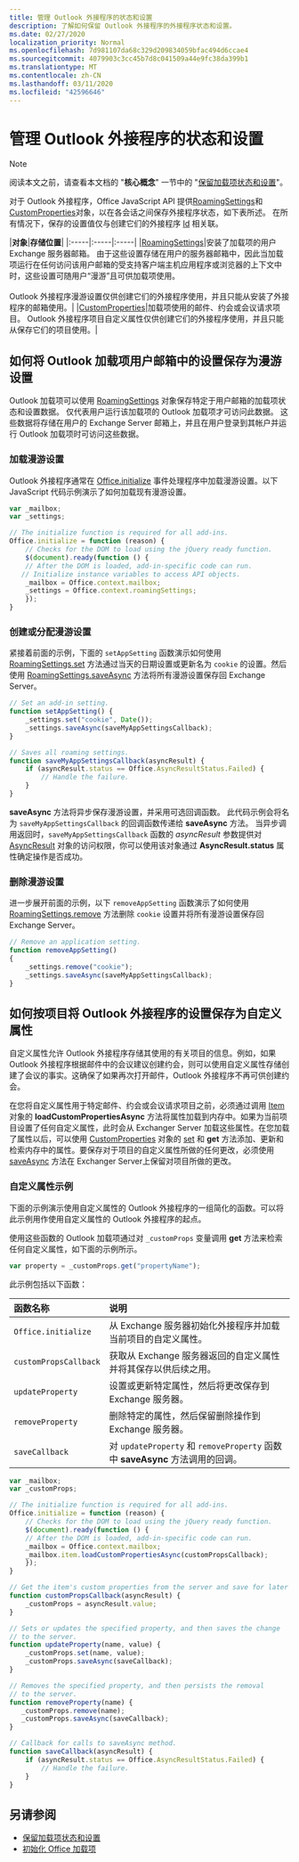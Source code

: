 ```yaml
---
title: 管理 Outlook 外接程序的状态和设置
description: 了解如何保留 Outlook 外接程序的外接程序状态和设置。
ms.date: 02/27/2020
localization_priority: Normal
ms.openlocfilehash: 7d981107da68c329d209834059bfac494d6ccae4
ms.sourcegitcommit: 4079903c3cc45b7d8c041509a44e9fc38da399b1
ms.translationtype: MT
ms.contentlocale: zh-CN
ms.lasthandoff: 03/11/2020
ms.locfileid: "42596646"
---
```

# <a name="manage-state-and-settings-for-an-outlook-add-in"></a>管理 Outlook 外接程序的状态和设置

> [!NOTE]
> 阅读本文之前，请查看本文档的 "**核心概念**" 一节中的 "[保留加载项状态和设置](../develop/persisting-add-in-state-and-settings.md)"。

对于 Outlook 外接程序，Office JavaScript API 提供[RoamingSettings](/javascript/api/outlook/office.roamingsettings)和[CustomProperties](/javascript/api/outlook/office.customproperties)对象，以在各会话之间保存外接程序状态，如下表所述。 在所有情况下，保存的设置值仅与创建它们的外接程序 [Id](../reference/manifest/id.md) 相关联。

|**对象**|**存储位置**|
|:-----|:-----|:-----|
|[RoamingSettings](/javascript/api/outlook/office.roamingsettings)|安装了加载项的用户 Exchange 服务器邮箱。 由于这些设置存储在用户的服务器邮箱中，因此当加载项运行在任何访问该用户邮箱的受支持客户端主机应用程序或浏览器的上下文中时，这些设置可随用户“漫游”且可供加载项使用。<br/><br/> Outlook 外接程序漫游设置仅供创建它们的外接程序使用，并且只能从安装了外接程序的邮箱使用。|
|[CustomProperties](/javascript/api/outlook/office.customproperties)|加载项使用的邮件、约会或会议请求项目。 Outlook 外接程序项目自定义属性仅供创建它们的外接程序使用，并且只能从保存它们的项目使用。|

## <a name="how-to-save-settings-in-the-users-mailbox-for-outlook-add-ins-as-roaming-settings"></a>如何将 Outlook 加载项用户邮箱中的设置保存为漫游设置

Outlook 加载项可以使用 [RoamingSettings](/javascript/api/outlook/office.roamingsettings) 对象保存特定于用户邮箱的加载项状态和设置数据。 仅代表用户运行该加载项的 Outlook 加载项才可访问此数据。 这些数据将存储在用户的 Exchange Server 邮箱上，并且在用户登录到其帐户并运行 Outlook 加载项时可访问这些数据。

### <a name="loading-roaming-settings"></a>加载漫游设置

Outlook 外接程序通常在 [Office.initialize](/javascript/api/office) 事件处理程序中加载漫游设置。以下 JavaScript 代码示例演示了如何加载现有漫游设置。

```js
var _mailbox;
var _settings;

// The initialize function is required for all add-ins.
Office.initialize = function (reason) {
    // Checks for the DOM to load using the jQuery ready function.
    $(document).ready(function () {
    // After the DOM is loaded, add-in-specific code can run.
   // Initialize instance variables to access API objects.
    _mailbox = Office.context.mailbox;
    _settings = Office.context.roamingSettings;
    });
}
```

### <a name="creating-or-assigning-a-roaming-setting"></a>创建或分配漫游设置

紧接着前面的示例，下面的  `setAppSetting` 函数演示如何使用 [RoamingSettings.set](/javascript/api/outlook/office.roamingsettings#set-name--value-) 方法通过当天的日期设置或更新名为 `cookie` 的设置。然后使用 [RoamingSettings.saveAsync](/javascript/api/outlook/office.roamingsettings#saveasync-callback-) 方法将所有漫游设置保存回 Exchange Server。

```js
// Set an add-in setting.
function setAppSetting() {
    _settings.set("cookie", Date());
    _settings.saveAsync(saveMyAppSettingsCallback);
}

// Saves all roaming settings.
function saveMyAppSettingsCallback(asyncResult) {
    if (asyncResult.status == Office.AsyncResultStatus.Failed) {
        // Handle the failure.
    }
}
```

**saveAsync** 方法将异步保存漫游设置，并采用可选回调函数。 此代码示例会将名为 `saveMyAppSettingsCallback` 的回调函数传递给 **saveAsync** 方法。 当异步调用返回时，`saveMyAppSettingsCallback` 函数的 _asyncResult_ 参数提供对 [AsyncResult](/javascript/api/outlook) 对象的访问权限，你可以使用该对象通过 **AsyncResult.status** 属性确定操作是否成功。

### <a name="removing-a-roaming-setting"></a>删除漫游设置

进一步展开前面的示例，以下  `removeAppSetting` 函数演示了如何使用 [RoamingSettings.remove](/javascript/api/outlook/office.roamingsettings#remove-name-) 方法删除 `cookie` 设置并将所有漫游设置保存回 Exchange Server。

```js
// Remove an application setting.
function removeAppSetting()
{
    _settings.remove("cookie");
    _settings.saveAsync(saveMyAppSettingsCallback);
}
```

## <a name="how-to-save-settings-per-item-for-outlook-add-ins-as-custom-properties"></a>如何按项目将 Outlook 外接程序的设置保存为自定义属性

自定义属性允许 Outlook 外接程序存储其使用的有关项目的信息。例如，如果 Outlook 外接程序根据邮件中的会议建议创建约会，则可以使用自定义属性存储创建了会议的事实。这确保了如果再次打开邮件，Outlook 外接程序不再可供创建约会。

在您将自定义属性用于特定邮件、约会或会议请求项目之前，必须通过调用  [Item](/javascript/api/outlook/office.mailbox) 对象的 **loadCustomPropertiesAsync** 方法将属性加载到内存中。如果为当前项目设置了任何自定义属性，此时会从 Exchanger Server 加载这些属性。在您加载了属性以后，可以使用 [CustomProperties](/javascript/api/outlook/office.customproperties#set-name--value-) 对象的 [set](/javascript/api/outlook/office.roamingsettings) 和 **get** 方法添加、更新和检索内存中的属性。要保存对于项目的自定义属性所做的任何更改，必须使用 [saveAsync](/javascript/api/outlook/office.customproperties#saveasync-callback--asynccontext-) 方法在 Exchanger Server上保留对项目所做的更改。

### <a name="custom-properties-example"></a>自定义属性示例

下面的示例演示使用自定义属性的 Outlook 外接程序的一组简化的函数。可以将此示例用作使用自定义属性的 Outlook 外接程序的起点。 

使用这些函数的 Outlook 加载项通过对 `_customProps` 变量调用 **get** 方法来检索任何自定义属性，如下面的示例所示。

```js
var property = _customProps.get("propertyName");
```

此示例包括以下函数：

|**函数名称**|**说明**|
|:-----|:-----|
| `Office.initialize`|从 Exchange 服务器初始化外接程序并加载当前项目的自定义属性。|
| `customPropsCallback`|获取从 Exchange 服务器返回的自定义属性并将其保存以供后续之用。|
| `updateProperty`|设置或更新特定属性，然后将更改保存到 Exchange 服务器。|
| `removeProperty`|删除特定的属性，然后保留删除操作到 Exchange 服务器。|
| `saveCallback`|对 `updateProperty` 和 `removeProperty` 函数中 **saveAsync** 方法调用的回调。|

```js
var _mailbox;
var _customProps;

// The initialize function is required for all add-ins.
Office.initialize = function (reason) {
    // Checks for the DOM to load using the jQuery ready function.
    $(document).ready(function () {
    // After the DOM is loaded, add-in-specific code can run.
    _mailbox = Office.context.mailbox;
    _mailbox.item.loadCustomPropertiesAsync(customPropsCallback);
    });
}

// Get the item's custom properties from the server and save for later use.
function customPropsCallback(asyncResult) {
    _customProps = asyncResult.value;
}

// Sets or updates the specified property, and then saves the change
// to the server.
function updateProperty(name, value) {
    _customProps.set(name, value);
    _customProps.saveAsync(saveCallback);
}

// Removes the specified property, and then persists the removal
// to the server.
function removeProperty(name) {
   _customProps.remove(name);
   _customProps.saveAsync(saveCallback);
}

// Callback for calls to saveAsync method.
function saveCallback(asyncResult) {
    if (asyncResult.status == Office.AsyncResultStatus.Failed) {
        // Handle the failure.
    }
}
```

## <a name="see-also"></a>另请参阅

- [保留加载项状态和设置](../develop/persisting-add-in-state-and-settings.md)
- [初始化 Office 加载项](../develop/initialize-add-in.md)